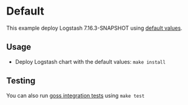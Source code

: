 # Default

This example deploy Logstash 7.16.3-SNAPSHOT using [default values][].


## Usage

* Deploy Logstash chart with the default values: `make install`


## Testing

You can also run [goss integration tests][] using `make test`


[goss integration tests]: https://github.com/elastic/helm-charts/tree/7.16/logstash/examples/default/test/goss.yaml
[default values]: https://github.com/elastic/helm-charts/tree/7.16/logstash/values.yaml
